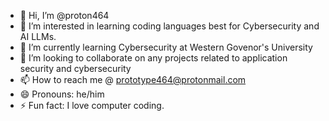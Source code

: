 - 👋 Hi, I’m @proton464
- 👀 I’m interested in learning coding languages best for Cybersecurity and AI LLMs.
- 🌱 I’m currently learning Cybersecurity at Western Govenor's University
- 💞️ I’m looking to collaborate on any projects related to application security and cybersecurity
- 📫 How to reach me @ prototype464@protonmail.com
- 😄 Pronouns: he/him
- ⚡ Fun fact: I love computer coding.

<!---
proton464/proton464 is a ✨ special ✨ repository because its `README.md` (this file) appears on your GitHub profile.
You can click the Preview link to take a look at your changes.
--->
